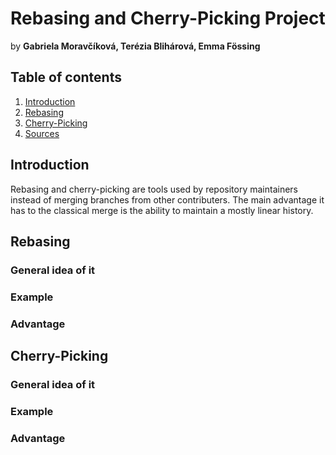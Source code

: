 # Rebasing and Cherry-Picking Project
by **Gabriela Moravčíková, Terézia Blihárová, Emma Fössing**

## Table of contents 

1. [Introduction](#introduction)
2. [Rebasing](#rebasing)   
3. [Cherry-Picking](#cherry-picking)
4. [Sources](#sources)


## Introduction
Rebasing and cherry-picking are tools used by repository maintainers instead of merging branches from other contributers. The main advantage it has to the classical merge is the ability to maintain a mostly linear history.

## Rebasing
### General idea of it
### Example
### Advantage

## Cherry-Picking
### General idea of it
### Example
### Advantage